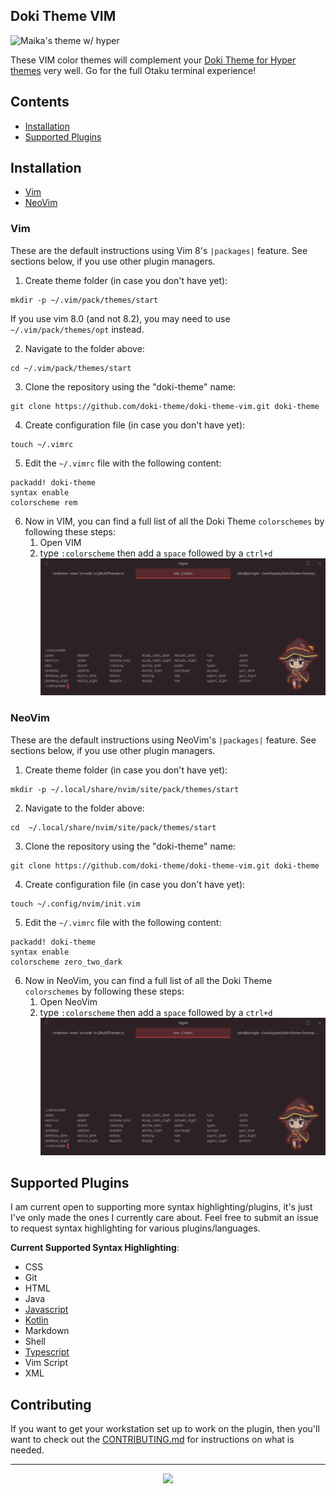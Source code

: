 Doki Theme VIM
---

![Maika's theme w/ hyper](https://user-images.githubusercontent.com/15972415/113490929-ddaa6580-9492-11eb-94f1-11f295f3ff87.png)

These VIM color themes will complement your [Doki Theme for Hyper themes](https://github.com/doki-theme/doki-theme-hyper) very well.
Go for the full Otaku terminal experience!

## Contents

- [Installation](#installation)
- [Supported Plugins](#supported-plugins)

## Installation

- [Vim](#vim)
- [NeoVim](#neovim)

### Vim

These are the default instructions using Vim 8's `|packages|` feature. See
sections below, if you use other plugin managers.

1. Create theme folder (in case you don't have yet):

```shell
mkdir -p ~/.vim/pack/themes/start
```

If you use vim 8.0 (and not 8.2), you may need to use
`~/.vim/pack/themes/opt` instead.

2. Navigate to the folder above:

```shell
cd ~/.vim/pack/themes/start
```

3. Clone the repository using the "doki-theme" name:

```shell
git clone https://github.com/doki-theme/doki-theme-vim.git doki-theme
```

4. Create configuration file (in case you don't have yet):

```shell
touch ~/.vimrc
```

5. Edit the `~/.vimrc` file with the following content:
```shell
packadd! doki-theme
syntax enable
colorscheme rem
```

6. Now in VIM, you can find a full list of all the Doki Theme `colorschemes` by following these steps:
    1. Open VIM
    1. type `:colorscheme` then add a `space` followed by a `ctrl+d`
    ![Color Schemes](./assets/screenshots/color_schemes.png)

### NeoVim

These are the default instructions using NeoVim's `|packages|` feature. See
sections below, if you use other plugin managers.

1. Create theme folder (in case you don't have yet):

```shell
mkdir -p ~/.local/share/nvim/site/pack/themes/start
```

2. Navigate to the folder above:

```shell
cd  ~/.local/share/nvim/site/pack/themes/start
```

3. Clone the repository using the "doki-theme" name:

```shell
git clone https://github.com/doki-theme/doki-theme-vim.git doki-theme
```

4. Create configuration file (in case you don't have yet):

```
touch ~/.config/nvim/init.vim
```

5. Edit the `~/.vimrc` file with the following content:
```
packadd! doki-theme
syntax enable
colorscheme zero_two_dark
```

6. Now in NeoVim, you can find a full list of all the Doki Theme `colorschemes` by following these steps:
    1. Open NeoVim
    1. type `:colorscheme` then add a `space` followed by a `ctrl+d`
    ![Color Schemes](./assets/screenshots/color_schemes.png)

## Supported Plugins

I am current open to supporting more syntax highlighting/plugins, it's just I've only made the ones I currently care about.
Feel free to submit an issue to request syntax highlighting for various plugins/languages.

**Current Supported Syntax Highlighting**: 

- CSS
- Git
- HTML
- Java
- [Javascript](https://github.com/pangloss/vim-javascript.git)
- [Kotlin](https://github.com/udalov/kotlin-vim.git)
- Markdown
- Shell
- [Typescript](https://github.com/leafgarland/typescript-vim.git)
- Vim Script
- XML


## Contributing

If you want to get your workstation set up to work on the plugin,
then you'll want to check out the [CONTRIBUTING.md](./CONTRIBUTING.md) for instructions on what is needed.


---

<div align="center">
    <img src="https://doki.assets.unthrottled.io/misc/logo.svg" ></img>
</div>


